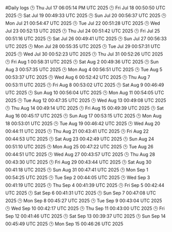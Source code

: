 #Daily logs
🕒 Thu Jul 17 06:05:14 PM UTC 2025
🕒 Fri Jul 18 00:50:50 UTC 2025
🕒 Sat Jul 19 00:49:33 UTC 2025
🕒 Sun Jul 20 00:56:37 UTC 2025
🕒 Mon Jul 21 00:54:47 UTC 2025
🕒 Tue Jul 22 00:51:28 UTC 2025
🕒 Wed Jul 23 00:52:13 UTC 2025
🕒 Thu Jul 24 00:51:42 UTC 2025
🕒 Fri Jul 25 00:51:16 UTC 2025
🕒 Sat Jul 26 00:49:41 UTC 2025
🕒 Sun Jul 27 00:56:33 UTC 2025
🕒 Mon Jul 28 00:55:35 UTC 2025
🕒 Tue Jul 29 00:57:31 UTC 2025
🕒 Wed Jul 30 00:52:23 UTC 2025
🕒 Thu Jul 31 00:52:26 UTC 2025
🕒 Fri Aug  1 00:58:31 UTC 2025
🕒 Sat Aug  2 00:49:36 UTC 2025
🕒 Sun Aug  3 00:57:35 UTC 2025
🕒 Mon Aug  4 00:56:51 UTC 2025
🕒 Tue Aug  5 00:53:37 UTC 2025
🕒 Wed Aug  6 00:52:42 UTC 2025
🕒 Thu Aug  7 00:53:11 UTC 2025
🕒 Fri Aug  8 00:53:02 UTC 2025
🕒 Sat Aug  9 00:46:49 UTC 2025
🕒 Sun Aug 10 00:56:04 UTC 2025
🕒 Mon Aug 11 00:54:05 UTC 2025
🕒 Tue Aug 12 00:47:35 UTC 2025
🕒 Wed Aug 13 00:49:08 UTC 2025
🕒 Thu Aug 14 00:49:14 UTC 2025
🕒 Fri Aug 15 00:49:39 UTC 2025
🕒 Sat Aug 16 00:45:17 UTC 2025
🕒 Sun Aug 17 00:53:15 UTC 2025
🕒 Mon Aug 18 00:53:01 UTC 2025
🕒 Tue Aug 19 00:46:42 UTC 2025
🕒 Wed Aug 20 00:44:11 UTC 2025
🕒 Thu Aug 21 00:43:41 UTC 2025
🕒 Fri Aug 22 00:44:53 UTC 2025
🕒 Sat Aug 23 00:42:49 UTC 2025
🕒 Sun Aug 24 00:51:10 UTC 2025
🕒 Mon Aug 25 00:47:22 UTC 2025
🕒 Tue Aug 26 00:44:51 UTC 2025
🕒 Wed Aug 27 00:43:57 UTC 2025
🕒 Thu Aug 28 00:43:30 UTC 2025
🕒 Fri Aug 29 00:43:44 UTC 2025
🕒 Sat Aug 30 00:41:18 UTC 2025
🕒 Sun Aug 31 00:47:41 UTC 2025
🕒 Mon Sep  1 00:54:25 UTC 2025
🕒 Tue Sep  2 00:44:05 UTC 2025
🕒 Wed Sep  3 00:41:19 UTC 2025
🕒 Thu Sep  4 00:41:39 UTC 2025
🕒 Fri Sep  5 00:42:44 UTC 2025
🕒 Sat Sep  6 00:41:31 UTC 2025
🕒 Sun Sep  7 00:47:08 UTC 2025
🕒 Mon Sep  8 00:45:27 UTC 2025
🕒 Tue Sep  9 00:43:04 UTC 2025
🕒 Wed Sep 10 00:42:17 UTC 2025
🕒 Thu Sep 11 00:43:00 UTC 2025
🕒 Fri Sep 12 00:41:46 UTC 2025
🕒 Sat Sep 13 00:39:37 UTC 2025
🕒 Sun Sep 14 00:45:49 UTC 2025
🕒 Mon Sep 15 00:46:26 UTC 2025
